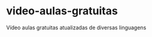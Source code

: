 video-aulas-gratuitas
=====================

Vídeo aulas gratuitas atualizadas de diversas linguagens
